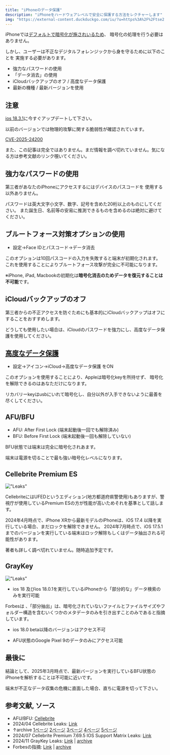 ```yaml
---
title: "iPhoneのデータ保護"
description: "iPhoneをハードウェアレベルで安全に保護する方法をレクチャーします"
img: "https://external-content.duckduckgo.com/iu/?u=https%3A%2F%2Ftse2.mm.bing.net%2Fth%3Fid%3DOIP.pRy13fEEdg0SpkDlPUxBogF1Cn%26pid%3DApi&f=1&ipt=33a344e4a1216d35a0fadd35c24f106b72adbd6ea2be51752581a6b23b75dbb3&ipo=images"
---
```


iPhoneでは[デフォルトで暗号化が施されいるため](https://support.apple.com/guide/security/encryption-and-data-protection-overview-sece3bee0835/web)、
暗号化の処理を行う必要はありません。

しかし、ユーザーは不正なデジタルフォレンジックから身を守るために以下のことを
実施する必要があります。

- 強力なパスワードの使用
- 「データ消去」の使用
- iCloudバックアップのオフ / 高度なデータ保護
- 最新の機種 / 最新バージョンを使用

## 注意

[ios 18.3.1](https://support.apple.com/en-us/122174)に今すぐアップデートして下さい。

以前のバージョンでは物理的攻撃に関する脆弱性が確認されています。

[CVE-2025-24200](https://www.cve.org/CVERecord?id=CVE-2025-24200)

また、この記事は完全ではありません。まだ情報を調べ切れていません。気になる方は参考文献のリンク覗いてください。


## 強力なパスワードの使用

第三者があなたのiPhoneにアクセスするにはデバイスのパスコードを
使用する以外ありません。

パスワードは英大文字小文字、数字、記号を含めた20桁以上のものにしてください。
また誕生日、名前等の安易に推測できるものを含めるのは絶対に避けてください。

## ブルートフォース対策オプションの使用

- 設定→Face IDとパスコード→データ消去

このオプションは10回パスコードの入力を失敗すると端末が初期化されます。
これを使用することによりブルートフォース攻撃が完全に不可能になります。

※iPhone, iPad, Macbookの初期化は**暗号化消去のためデータを復元することは不可能**です。

## iCloudバックアップのオフ

第三者からの不正アクセスを防ぐためにも基本的にiCloudバックアップはオフにすることをおすすめします。

どうしても使用したい場合は、iCloudのパスワードを強力にし、高度なデータ保護を使用してください。

## [高度なデータ保護](https://support.apple.com/en-us/108756)

- 設定→アイコン→iCloud→高度なデータ保護 をON

このオプションを使用することにより、Appleは暗号化keyを所持せず、
暗号化を解除できるのはあなただけになります。

リカバリーkeyはusbにいれて暗号化し、自分以外が入手できないように最善を尽くしてください。

## AFU/BFU

- AFU: After First Lock (端末起動後一回でも解除済み)
- BFU: Before First Lock (端末起動後一回も解除していない)

BFU状態では端末は完全に暗号化されあます。

端末は電源を切ることで最も強い暗号化レベルになります。

## Cellebrite Premium ES
!["Leaks"](https://external-content.duckduckgo.com/iu/?u=https%3A%2F%2Fforum-uploads.privacyguidesusercontent.com%2Foptimized%2F2X%2Fa%2Fa0d7405ade7877e6a51ffec1ec8239332f61cacc_2_1024x576.png&f=1&nofb=1&ipt=d53e5b584afa7da14bd5235b9362692641a0a04f2db690dd779fce5ab71432b1&ipo=images)

CellebriteにはUFEDというエディション(地方都道府県警使用)もありますが、警視庁が使用しているPremium ESの方が性能が高いためそれを基準として話します。

2024年4月時点で、iPhone XRから最新モデルのiPhoneは、iOS 17.4 以降を実行している場合、まだロックを解除できません。 
2024年7月時点で、iOS 17.5.1までのバージョンを実行している端末はロック解除もしくはデータ抽出される可能性があります。

著者も詳しく調べ切れていません。随時追加予定です。

## GrayKey
!["Leaks"](https://external-content.duckduckgo.com/iu/?u=https%3A%2F%2Ftse1.mm.bing.net%2Fth%3Fid%3DOIP.W9PnuXYBBdOb_EGpa9rYVAHaEt%26pid%3DApi&f=1&ipt=3ea9075842167d7b1bf24a1135d57e76691b98fd3e9fb87af95b624e6813681d&ipo=images)

- ios 18 及びios 18.0.1を実行しているiPhoneから「部分的な」データ検索のみを実行可能

Forbesは 、「部分抽出」は、暗号化されていないファイルとファイルサイズやフォルダー構造を含むいくつかのメタデータのみを引き出すことのみであると指摘しています。 

- ios 18.0 beta以降のバージョンはアクセス不可

- AFU状態のGoogle Pixel 9のデータのみにアクセス可能

## 最後に

結論として、2025年3月時点で、最新バージョンを実行しているBFU状態のiPhoneを解析することは不可能に近いです。

端末が不正なデータ収集の危機に直面した場合、直ちに電源を切って下さい。

## 参考文献, ソース

- AFU/BFU: [Cellebrite](https://cellebrite.com/en/what-can-be-recovered-from-bfu-data-collection/)
- 2024/04 Cellebrite Leaks: [Link](https://www.documentcloud.org/documents/24833832-cellebrite-ios-document-april-2024/?ref=404media.co)
- ↑archive [1ページ]() [2ページ]() [3ページ]() [4ページ]() [5ページ](https://archive.md/uCa3G/b3bed61db238e8fbb71fd96aa933492c2d7e83af.gif)
- 2024/07 Cellebrite Premium 7.69.5 IOS Support Matrix Leaks: [Link](https://discuss.privacyguides.net/t/updated-cellebrite-iphone-support-matrix-leak/19578/25)
- 2024/11 GrayKey Leaks: [Link](https://appleinsider.com/articles/24/11/19/leak-what-law-enforcement-can-unlock-with-the-graykey-iphone-hacking-tool) | [archive](https://archive.ph/G7MLO)
- Forbesの指摘: [Link](https://www.forbes.com/sites/thomasbrewster/2018/10/24/apple-just-killed-the-graykey-iphone-passcode-hack/) | [archive](https://archive.md/4xwRU)